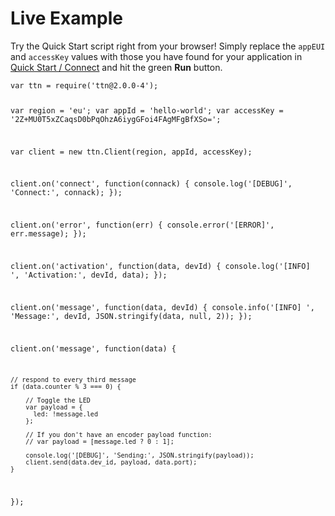 # Live Example

Try the Quick Start script right from your browser! Simply replace the `appEUI` and `accessKey` values with those you have found for your application in [Quick Start / Connect](#connect) and hit the green **Run** button.

<script src="https://embed.tonicdev.com" data-element-id="live-code"></script>

<div id="live-code"><pre class="highlight"><code>var ttn = require('ttn@2.0.0-4');

var region = 'eu';
var appId = 'hello-world';
var accessKey = '2Z+MU0T5xZCaqsD0bPqOhzA6iygGFoi4FAgMFgBfXSo=';

var client = new ttn.Client(region, appId, accessKey);

client.on('connect', function(connack) {
	console.log('[DEBUG]', 'Connect:', connack);
});

client.on('error', function(err) {
	console.error('[ERROR]', err.message);
});

client.on('activation', function(data, devId) {
	console.log('[INFO] ', 'Activation:', devId, data);
});

client.on('message', function(data, devId) {
	console.info('[INFO] ', 'Message:', devId, JSON.stringify(data, null, 2));
});

client.on('message', function(data) {

	// respond to every third message
	if (data.counter % 3 === 0) {
	
        // Toggle the LED
        var payload = {
          led: !message.led
        };
        
        // If you don't have an encoder payload function:
        // var payload = [message.led ? 0 : 1];

        console.log('[DEBUG]', 'Sending:', JSON.stringify(payload));
        client.send(data.dev_id, payload, data.port);
	}
});</code></pre></div>

